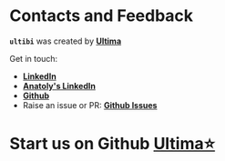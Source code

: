 # Contacts and Feedback

**`ultibi`** was created by **[Ultima](https://ultimabi.uk/#)**

Get in touch:

- **[LinkedIn](https://www.linkedin.com/company/91718551)**
- **[Anatoly's LinkedIn](https://www.linkedin.com/in/anatoly-bugakov-99670412a/)**
- **[Github](https://github.com/ultima-ib/ultibi-frtb-book)**
- Raise an issue or PR: **[Github Issues](https://github.com/ultima-ib/ultibi-frtb-book/issues)**

# Start us on Github [Ultima⭐](https://github.com/ultima-ib/ultibi-frtb-book)
